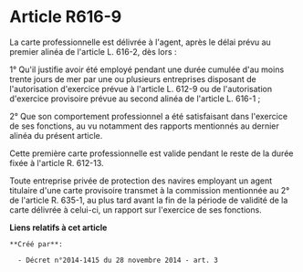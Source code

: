 # Article R616-9

La carte professionnelle est délivrée à l'agent, après le délai prévu au premier alinéa de l'article L. 616-2, dès lors : 

1° Qu'il justifie avoir été employé pendant une durée cumulée d'au moins trente jours de mer par une ou plusieurs entreprises
disposant de l'autorisation d'exercice prévue à l'article L. 612-9 ou de l'autorisation d'exercice provisoire prévue au
second alinéa de l'article L. 616-1 ; 

2° Que son comportement professionnel a été satisfaisant dans l'exercice de ses fonctions, au vu notamment des rapports
mentionnés au dernier alinéa du présent article. 

Cette première carte professionnelle est valide pendant le reste de la durée fixée à l'article R. 612-13. 

Toute entreprise privée de protection des navires employant un agent titulaire d'une carte provisoire transmet à la
commission mentionnée au 2° de l'article R. 635-1, au plus tard avant la fin de la période de validité de la carte délivrée à
celui-ci, un rapport sur l'exercice de ses fonctions.

**Liens relatifs à cet article**

	**Créé par**:

	  - Décret n°2014-1415 du 28 novembre 2014 - art. 3
